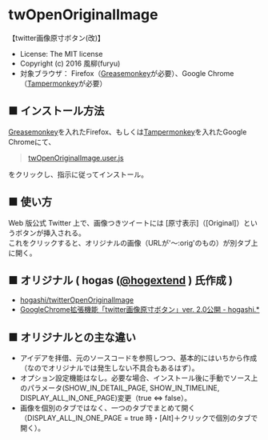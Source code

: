 twOpenOriginalImage
===================
【twitter画像原寸ボタン(改)】
- License: The MIT license  
- Copyright (c) 2016 風柳(furyu)  
- 対象ブラウザ： Firefox（[Greasemonkey](https://addons.mozilla.org/ja/firefox/addon/greasemonkey/)が必要）、Google Chrome（[Tampermonkey](https://chrome.google.com/webstore/detail/tampermonkey/dhdgffkkebhmkfjojejmpbldmpobfkfo?hl=ja)が必要）


■ インストール方法
---
[Greasemonkey](https://addons.mozilla.org/ja/firefox/addon/greasemonkey/)を入れたFirefox、もしくは[Tampermonkey](https://chrome.google.com/webstore/detail/tampermonkey/dhdgffkkebhmkfjojejmpbldmpobfkfo?hl=ja)を入れたGoogle Chromeにて、  

> [twOpenOriginalImage.user.js](https://github.com/furyutei/twOpenOriginalImage/raw/master/twOpenOriginalImage.user.js)  

をクリックし、指示に従ってインストール。  


■ 使い方
---
Web 版公式 Twitter 上で、画像つきツイートには [原寸表示]（[Original]）というボタンが挿入される。  
これをクリックすると、オリジナルの画像（URLが'～:orig'のもの）が別タブ上に開く。  


■ オリジナル ( hogas ([@hogextend](https://twitter.com/hogextend/) ) 氏作成 )
---
- [hogashi/twitterOpenOriginalImage](https://github.com/hogashi/twitterOpenOriginalImage)  
- [GoogleChrome拡張機能「twitter画像原寸ボタン」ver. 2.0公開 - hogashi.*](http://hogashi.hatenablog.com/entry/2016/01/01/234632)  


■ オリジナルとの主な違い
---
- アイデアを拝借、元のソースコードを参照しつつ、基本的にはいちから作成（なのでオリジナルでは発生しない不具合もあるはず）。  
- オプション設定機能はなし。必要な場合、インストール後に手動でソース上のパラメータ(SHOW_IN_DETAIL_PAGE, SHOW_IN_TIMELINE, DISPLAY_ALL_IN_ONE_PAGE)変更（true ⇔ false）。  
- 画像を個別のタブではなく、一つのタブでまとめて開く（DISPLAY_ALL_IN_ONE_PAGE = true 時・[Alt]＋クリックで個別のタブで開く）。  
